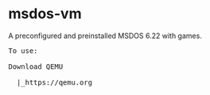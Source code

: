 # msdos-vm
A preconfigured and preinstalled MSDOS 6.22 with games.
<pre>
To use:<br>
Download QEMU<br>
  |_https://qemu.org







</pre>
